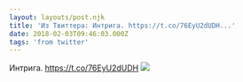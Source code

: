 ```yaml
---
layout: layouts/post.njk
title: 'Из Твиттера: Интрига. https://t.co/76EyU2dUDH...'
date: 2018-02-03T09:46:03.000Z
tags: 'from twitter'
---
```



Интрига. https://t.co/76EyU2dUDH
  <img src="https://pbs.twimg.com/media/DVGgZqLXcAIRVs9.jpg" />

